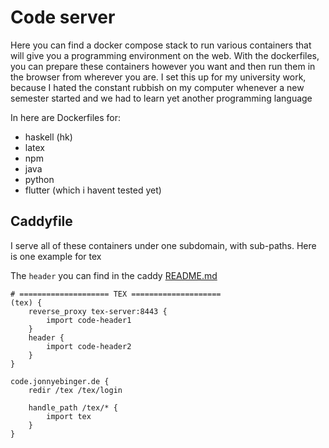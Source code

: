 # Code server
Here you can find a docker compose stack to run various containers that will give you a programming environment on the web.
With the dockerfiles, you can prepare these containers however you want and then run them in the browser from wherever you are.
I set this up for my university work, because I hated the constant rubbish on my computer whenever a new semester started and we had to learn yet another programming language

In here are Dockerfiles for:
- haskell (hk)
- latex
- npm
- java
- python
- flutter (which i havent tested yet)

## Caddyfile
I serve all of these containers under one subdomain, with sub-paths. Here is one example for tex

The `header` you can find in the caddy [README.md](../caddy/README.md)

```
# ==================== TEX ====================
(tex) {
    reverse_proxy tex-server:8443 {
        import code-header1
    }
    header {
        import code-header2
    }
}

code.jonnyebinger.de {
    redir /tex /tex/login

    handle_path /tex/* {
        import tex
    }
}
```